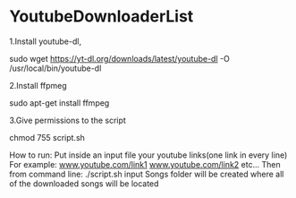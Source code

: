 # YoutubeDownloaderList
1.Install youtube-dl,

sudo wget https://yt-dl.org/downloads/latest/youtube-dl -O /usr/local/bin/youtube-dl

2.Install ffpmeg

sudo apt-get install ffmpeg

3.Give permissions to the script

chmod 755 script.sh

How to run:
Put inside an input file your youtube links(one link in every line)
For example:
www.youtube.com/link1
www.youtube.com/link2
etc...
Then from command line:
./script.sh input
Songs folder will be created where all of the downloaded songs will be located
